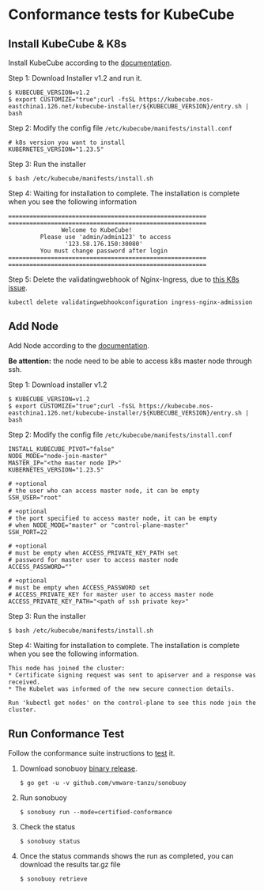 # Conformance tests for KubeCube

## Install KubeCube & K8s

Install KubeCube according to the [documentation](https://www.kubecube.io/docs/installation-guide/all-in-one/#%E5%9C%A8-linux-%E4%B8%8A%E9%83%A8%E7%BD%B2-kubecube).

Step 1: Download Installer v1.2 and run it.

```shell
$ KUBECUBE_VERSION=v1.2
$ export CUSTOMIZE="true";curl -fsSL https://kubecube.nos-eastchina1.126.net/kubecube-installer/${KUBECUBE_VERSION}/entry.sh | bash
```

Step 2: Modify the config file  `/etc/kubecube/manifests/install.conf`

```
# k8s version you want to install
KUBERNETES_VERSION="1.23.5"
```

Step 3: Run the installer

`$ bash /etc/kubecube/manifests/install.sh`

Step 4: Waiting for installation to complete. The installation is complete when you see the following information

```shell
========================================================
========================================================
               Welcome to KubeCube!
         Please use 'admin/admin123' to access
                '123.58.176.150:30080'
         You must change password after login
========================================================
========================================================
```

Step 5: Delete the validatingwebhook of Nginx-Ingress, due to [this K8s issue](https://github.com/kubernetes/kubernetes/pull/100449#issuecomment-804788806). 

`kubectl delete validatingwebhookconfiguration ingress-nginx-admission`

## Add Node

Add Node according to the [documentation](https://www.kubecube.io/docs/installation-guide/add-k8s-node/).

**Be attention:** the node need to be able to access k8s master node through ssh.

Step 1: Download installer v1.2

```shell
$ KUBECUBE_VERSION=v1.2
$ export CUSTOMIZE="true";curl -fsSL https://kubecube.nos-eastchina1.126.net/kubecube-installer/${KUBECUBE_VERSION}/entry.sh | bash
```

Step 2: Modify the config file  `/etc/kubecube/manifests/install.conf`

```
INSTALL_KUBECUBE_PIVOT="false"
NODE_MODE="node-join-master"
MASTER_IP="<the master node IP>"
KUBERNETES_VERSION="1.23.5"

# +optional
# the user who can access master node, it can be empty
SSH_USER="root"

# +optional
# the port specified to access master node, it can be empty
# when NODE_MODE="master" or "control-plane-master"
SSH_PORT=22

# +optional
# must be empty when ACCESS_PRIVATE_KEY_PATH set
# password for master user to access master node
ACCESS_PASSWORD=""

# +optional
# must be empty when ACCESS_PASSWORD set
# ACCESS_PRIVATE_KEY for master user to access master node
ACCESS_PRIVATE_KEY_PATH="<path of ssh private key>"
```

Step 3: Run the installer

`$ bash /etc/kubecube/manifests/install.sh`

Step 4: Waiting for installation to complete. The installation is complete when you see the following information.

```shell
This node has joined the cluster:
* Certificate signing request was sent to apiserver and a response was received.
* The Kubelet was informed of the new secure connection details.

Run 'kubectl get nodes' on the control-plane to see this node join the cluster.
```

## Run Conformance Test

Follow the conformance suite instructions to [test](https://github.com/cncf/k8s-conformance/blob/master/instructions.md) it.

1. Download sonobuoy  [binary release](https://github.com/vmware-tanzu/sonobuoy/releases).

   ````shell
   $ go get -u -v github.com/vmware-tanzu/sonobuoy
   ````

1. Run sonobuoy

   ```shell
   $ sonobuoy run --mode=certified-conformance
   ```

1. Check the status

   ```shell
   $ sonobuoy status
   ```
   
1. Once the status commands shows the run as completed, you can download the results tar.gz file

   ```shell
   $ sonobuoy retrieve
   ```

